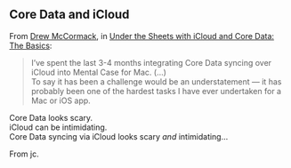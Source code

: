## Core Data and iCloud 

From [Drew McCormack](http://mentalfaculty.tumblr.com/), in [Under the Sheets with iCloud and Core Data: The Basics](http://mentalfaculty.tumblr.com/post/23163747823/under-the-sheets-with-icloud-and-core-data-the-basics):

> I’ve spent the last 3-4 months integrating Core Data syncing over iCloud into
> Mental Case for Mac. (...)   
> To say it has been a challenge would be an understatement — it has probably 
> been one of the hardest tasks I have ever undertaken for a Mac or iOS app. 

Core Data looks scary.    
iCloud can be intimidating.  
Core Data syncing via iCloud looks scary _and_ intimidating...

From jc.
